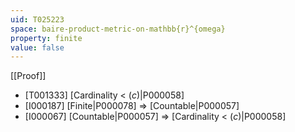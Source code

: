 ```yaml
---
uid: T025223
space: baire-product-metric-on-mathbb{r}^{omega}
property: finite
value: false
---
```

[[Proof]]

* [T001333] [Cardinality < $\mathfrak(c)$|P000058]
* [I000187] [Finite|P000078] => [Countable|P000057]
* [I000067] [Countable|P000057] => [Cardinality < $\mathfrak(c)$|P000058]

